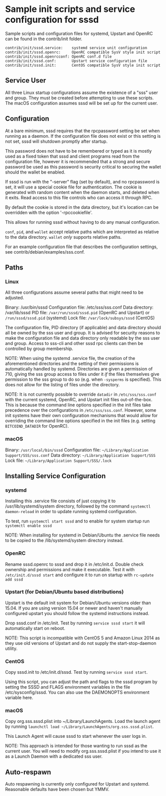 Sample init scripts and service configuration for sssd
==========================================================

Sample scripts and configuration files for systemd, Upstart and OpenRC
can be found in the contrib/init folder.

    contrib/init/sssd.service:    systemd service unit configuration
    contrib/init/sssd.openrc:     OpenRC compatible SysV style init script
    contrib/init/sssd.openrcconf: OpenRC conf.d file
    contrib/init/sssd.conf:       Upstart service configuration file
    contrib/init/sssd.init:       CentOS compatible SysV style init script

Service User
---------------------------------

All three Linux startup configurations assume the existence of a "sss" user
and group.  They must be created before attempting to use these scripts.
The macOS configuration assumes sssd will be set up for the current user.

Configuration
---------------------------------

At a bare minimum, sssd requires that the rpcpassword setting be set
when running as a daemon.  If the configuration file does not exist or this
setting is not set, sssd will shutdown promptly after startup.

This password does not have to be remembered or typed as it is mostly used
as a fixed token that sssd and client programs read from the configuration
file, however it is recommended that a strong and secure password be used
as this password is security critical to securing the wallet should the
wallet be enabled.

If sssd is run with the "-server" flag (set by default), and no rpcpassword is set,
it will use a special cookie file for authentication. The cookie is generated with random
content when the daemon starts, and deleted when it exits. Read access to this file
controls who can access it through RPC.

By default the cookie is stored in the data directory, but it's location can be overridden
with the option '-rpccookiefile'.

This allows for running sssd without having to do any manual configuration.

`conf`, `pid`, and `wallet` accept relative paths which are interpreted as
relative to the data directory. `wallet` *only* supports relative paths.

For an example configuration file that describes the configuration settings,
see contrib/debian/examples/sss.conf.

Paths
---------------------------------

### Linux

All three configurations assume several paths that might need to be adjusted.

Binary:              /usr/bin/sssd
Configuration file:  /etc/sss/sss.conf
Data directory:      /var/lib/sssd
PID file:            `/var/run/sssd/sssd.pid` (OpenRC and Upstart) or `/run/sssd/sssd.pid` (systemd)
Lock file:           `/var/lock/subsys/sssd` (CentOS)

The configuration file, PID directory (if applicable) and data directory
should all be owned by the sss user and group.  It is advised for security
reasons to make the configuration file and data directory only readable by the
sss user and group.  Access to sss-cli and other sssd rpc clients
can then be controlled by group membership.

NOTE: When using the systemd .service file, the creation of the aforementioned
directories and the setting of their permissions is automatically handled by
systemd. Directories are given a permission of 710, giving the sss group
access to files under it _if_ the files themselves give permission to the
sss group to do so (e.g. when `-sysperms` is specified). This does not allow
for the listing of files under the directory.

NOTE: It is not currently possible to override `datadir` in
`/etc/sss/sss.conf` with the current systemd, OpenRC, and Upstart init
files out-of-the-box. This is because the command line options specified in the
init files take precedence over the configurations in
`/etc/sss/sss.conf`. However, some init systems have their own
configuration mechanisms that would allow for overriding the command line
options specified in the init files (e.g. setting `BITCOIND_DATADIR` for
OpenRC).

### macOS

Binary:              `/usr/local/bin/sssd`
Configuration file:  `~/Library/Application Support/SSS/sss.conf`
Data directory:      `~/Library/Application Support/SSS`
Lock file:           `~/Library/Application Support/SSS/.lock`

Installing Service Configuration
-----------------------------------

### systemd

Installing this .service file consists of just copying it to
/usr/lib/systemd/system directory, followed by the command
`systemctl daemon-reload` in order to update running systemd configuration.

To test, run `systemctl start sssd` and to enable for system startup run
`systemctl enable sssd`

NOTE: When installing for systemd in Debian/Ubuntu the .service file needs to be copied to the /lib/systemd/system directory instead.

### OpenRC

Rename sssd.openrc to sssd and drop it in /etc/init.d.  Double
check ownership and permissions and make it executable.  Test it with
`/etc/init.d/sssd start` and configure it to run on startup with
`rc-update add sssd`

### Upstart (for Debian/Ubuntu based distributions)

Upstart is the default init system for Debian/Ubuntu versions older than 15.04. If you are using version 15.04 or newer and haven't manually configured upstart you should follow the systemd instructions instead.

Drop sssd.conf in /etc/init.  Test by running `service sssd start`
it will automatically start on reboot.

NOTE: This script is incompatible with CentOS 5 and Amazon Linux 2014 as they
use old versions of Upstart and do not supply the start-stop-daemon utility.

### CentOS

Copy sssd.init to /etc/init.d/sssd. Test by running `service sssd start`.

Using this script, you can adjust the path and flags to the sssd program by
setting the SSSD and FLAGS environment variables in the file
/etc/sysconfig/sssd. You can also use the DAEMONOPTS environment variable here.

### macOS

Copy org.sss.sssd.plist into ~/Library/LaunchAgents. Load the launch agent by
running `launchctl load ~/Library/LaunchAgents/org.sss.sssd.plist`.

This Launch Agent will cause sssd to start whenever the user logs in.

NOTE: This approach is intended for those wanting to run sssd as the current user.
You will need to modify org.sss.sssd.plist if you intend to use it as a
Launch Daemon with a dedicated sss user.

Auto-respawn
-----------------------------------

Auto respawning is currently only configured for Upstart and systemd.
Reasonable defaults have been chosen but YMMV.
